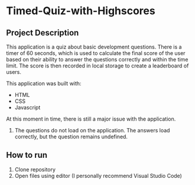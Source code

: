 # Timed-Quiz-with-Highscores

## Project Description

This application is a quiz about basic development questions. There is a timer of 60 seconds, which is used to calculate the final score of the user based
on their ability to answer the questions correctly and within the time limit. The score is then recorded in local storage to create a leaderboard of users.

This application was built with:
  - HTML
  - CSS
  - Javascript

At this moment in time, there is still a major issue with the application. 
  1. The questions do not load on the application. The answers load correctly, but the question remains undefined. 

## How to run
1. Clone repository
2. Open files using editor (I personally recommend Visual Studio Code)

